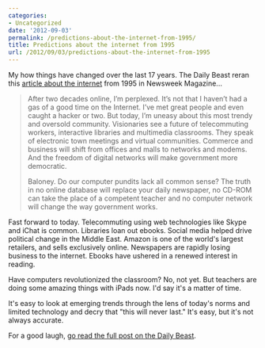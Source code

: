 ```yaml
---
categories:
- Uncategorized
date: '2012-09-03'
permalink: /predictions-about-the-internet-from-1995/
title: Predictions about the internet from 1995
url: /2012/09/03/predictions-about-the-internet-from-1995
---
```


My how things have changed over the last 17 years. The Daily Beast reran this <a href="http://www.thedailybeast.com/newsweek/1995/02/26/the-internet-bah.html">article about the internet</a> from 1995 in Newsweek Magazine...

<blockquote>After two decades online, I’m perplexed. It’s not that I haven’t had a gas of a good time on the Internet. I’ve met great people and even caught a hacker or two. But today, I’m uneasy about this most trendy and oversold community. Visionaries see a future of telecommuting workers, interactive libraries and multimedia classrooms. They speak of electronic town meetings and virtual communities. Commerce and business will shift from offices and malls to networks and modems. And the freedom of digital networks will make government more democratic.

Baloney. Do our computer pundits lack all common sense? The truth in no online database will replace your daily newspaper, no CD-ROM can take the place of a competent teacher and no computer network will change the way government works.</blockquote>

Fast forward to today. Telecommuting using web technologies like Skype and iChat is common. Libraries loan out ebooks. Social media helped drive political change in the Middle East. Amazon is one of the world's largest retailers, and sells exclusively online. Newspapers are rapidly losing business to the internet. Ebooks have ushered in a renewed interest in reading.

Have computers revolutionized the classroom? No, not yet. But teachers are doing some amazing things with iPads now. I'd say it's a matter of time.

It's easy to look at emerging trends through the lens of today's norms and limited technology and decry that "this will never last." It's easy, but it's not always accurate.

For a good laugh, <a href="http://www.thedailybeast.com/newsweek/1995/02/26/the-internet-bah.html">go read the full post on the Daily Beast</a>.